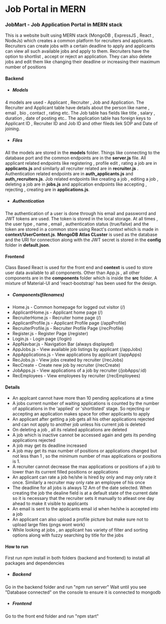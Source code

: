 # Job Portal in MERN
### JobMart - Job Application Portal in MERN stack

This is a website built using MERN stack (MongoDB , ExpressJS , React , NodeJs) which creates a common platform for recruiters and applicants. Recruiters can create jobs with a certain deadline to apply and applicants can view all such available jobs and apply to them. Recruiters have the option to shortlist , accept or reject an application. They can also delete jobs and edit them like changing their deadline or increasing their maximum number of positions

#### Backend
- ##### Models
4 models are used - Applicant , Recruiter , Job and Application. The Recruiter and Applicant table have details about the person like name , email , bio , contact , rating etc. The Job table has fields like title , salary , duration , date of posting etc.. The application table has foreign keys to Applicant ID , Recruiter ID and Job ID and other fileds liek SOP and Date of joining. 

- ##### Files
All the models are stored in the **models** folder. Things like connecting to the database port and the common endpoints are in the **server.js** file.
All applicant related endpoints like registering , profile edit , rating a job are in **applicants.js** and similarly all recruiter related are in **recruiter.js** . Authentication related endpoints are in **auth_applicants.js** and **auth_recruiters.js**. Job related endpoints like creating a job , editing a job , deleting a job are in **jobs.js** and application endpoints like accepting , rejecting , creating are in **applications.js**. 

- ##### Authentication
The authentication of a user is done through his email and passworrd and JWT tokens are used. The token is stored in the local storage. At all times , the user type , name , email , authentication status (true/false) and the token are stored in a common store using React's *context* which is made in **context/UserContext.js**. 
**MongoDB Atlas CLuster** is used as the database and the URI for connection along with the JWT secret is stored in the **config** folder in **default.json**.

#### Frontend
Class Based React is used for the front end and **context** is used to store user data available to all components. Other than App.js , all other components are in the **components** folder which is inside the **src** folder. A mixture of Material-UI and 'react-bootstrap' has been used for the design. 

- ##### Components(filenames)
- Home.js - Common homepage for logged out visitor (/)
- ApplicantHome.js - Applicant home page (/)
- RecruiterHome.js - Recruiter home page (/)
- ApplicantProfile.js - Applicant Profile page (/appProfile)
- RecruiterProfile.js - Recruiter Profile Page (/recProfile)
- Register.js - Register Page (/register)
- Login.js - Login page (/login)
- AppNavbar.js - Navigation Bar (always displayed)
- AppJobs.js - View available job listings by applicant (/appJobs)
- AppApplications.js - View applications by applicant (/appApps)
- RecJobs.js - View jobs created by recruiter (/recJobs)
- RecCreate - Create new job by recruiter (/recCreate)
- JobApps.js - View applications of a job by recruiter (/jobApps/:id)
- RecEmployees - View employees by recruiter (/recEmployees)

#### Details
- An applcant cannot have more than 10 pending applications at a time
- A jobs current number of waiting applications is counted by the number of applications in the 'applied' or 'shortlisted' stage. So rejecting or accepting an application makes space for other applicants to apply
- An applicant after getting a job gets all his other applications rejected and can not apply to another job unless his current job is deleted
- On deleting a job , all its related applications are deleted
- A job which is inactive cannot be accessed again and gets its pending applications rejected
- A job may get its deadline increased
- A job may get its max number of positions or applications changed but not less than 1 , so the minimum number of max applications or positions is 1.
- A recruiter cannot decrease the max applications or positions of a job to lower than its current filled positions or applications
- An applicant can rate a job he/she is hired by only and may only rate it once. Similarly a recruiter may only rate an employee of his once
- The deadline for all jobs is always 12 Am of the date selected. When creating the job the dealine field is at a default state of the current date so it is necessary that the recruiter sets it manually to atleast one day ahead to make it visible to applicants
- An email is sent to the applicants email id when he/she is accepted into a job
- An applicant can also upload a profile picture but make sure not to upload large files (pngs wont work)
- While looking at jobs , an applicant has variety of filter and sorting options along with fuzzy searching by title for the jobs


#### How to run
First run npm install in both folders (backend and frontend) to install all packages and dependencies
- ##### Backend
Go in the backend folder and run "npm run server"
Wait until you see "Database connected" on the console to ensure it is connected to mongodb

- ##### Frontend
Go to the front end folder and run "npm start"



